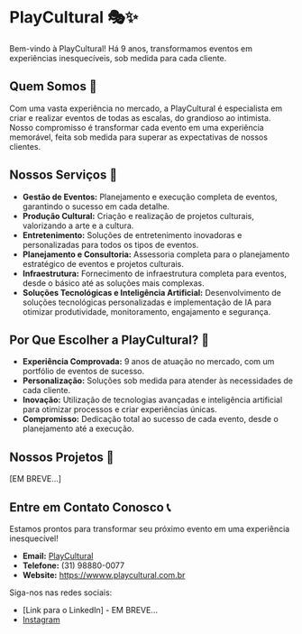 # PlayCultural 🎭✨

Bem-vindo à PlayCultural! Há 9 anos, transformamos eventos em experiências inesquecíveis, sob medida para cada cliente. 

## Quem Somos 🌟

Com uma vasta experiência no mercado, a PlayCultural é especialista em criar e realizar eventos de todas as escalas, do grandioso ao intimista. Nosso compromisso é transformar cada evento em uma experiência memorável, feita sob medida para superar as expectativas de nossos clientes.

## Nossos Serviços 💼

* **Gestão de Eventos:** Planejamento e execução completa de eventos, garantindo o sucesso em cada detalhe.
* **Produção Cultural:** Criação e realização de projetos culturais, valorizando a arte e a cultura.
* **Entretenimento:** Soluções de entretenimento inovadoras e personalizadas para todos os tipos de eventos.
* **Planejamento e Consultoria:** Assessoria completa para o planejamento estratégico de eventos e projetos culturais.
* **Infraestrutura:** Fornecimento de infraestrutura completa para eventos, desde o básico até as soluções mais complexas.
* **Soluções Tecnológicas e Inteligência Artificial:** Desenvolvimento de soluções tecnológicas personalizadas e implementação de IA para otimizar produtividade, monitoramento, engajamento e segurança.

## Por Que Escolher a PlayCultural? 🤝

* **Experiência Comprovada:** 9 anos de atuação no mercado, com um portfólio de eventos de sucesso.
* **Personalização:** Soluções sob medida para atender às necessidades de cada cliente.
* **Inovação:** Utilização de tecnologias avançadas e inteligência artificial para otimizar processos e criar experiências únicas.
* **Compromisso:** Dedicação total ao sucesso de cada evento, desde o planejamento até a execução.

## Nossos Projetos 🚀

[EM BREVE...]

## Entre em Contato Conosco 📞

Estamos prontos para transformar seu próximo evento em uma experiência inesquecível!

* **Email:** [PlayCultural](contato@playcultural.com.br)
* **Telefone:** (31) 98880-0077
* **Website:** https://wwww.playcultural.com.br

Siga-nos nas redes sociais:

* [Link para o LinkedIn] - EM BREVE...
* [Instagram](https://www.instagram.com/playcultural/)
